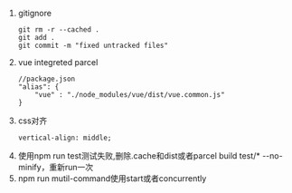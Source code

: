 1. gitignore
    ```
    git rm -r --cached .
    git add .
    git commit -m "fixed untracked files"
    ```
2. vue integreted parcel
    ```
    //package.json
    "alias": {
        "vue" : "./node_modules/vue/dist/vue.common.js"
    }
    ```
3. css对齐
    ```
    vertical-align: middle;
    ```
4. 使用npm run test测试失败,删除.cache和dist或者parcel build test/* --no-minify，重新run一次
5. npm run mutil-command使用start或者concurrently